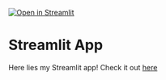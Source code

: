 [![Open in Streamlit](https://static.streamlit.io/badges/streamlit_badge_black_white.svg)](https://share.streamlit.io/andrwsvieira/streamlit_test/main/ui.py)

# Streamlit App

Here lies my Streamlit app! Check it out [here](https://share.streamlit.io/andrwsvieira/streamlit_test/main/ui.py)
